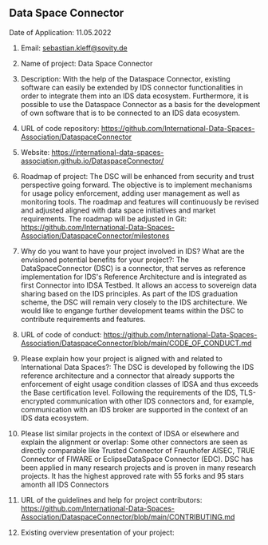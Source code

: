 ## Data Space Connector

Date of Application: 11.05.2022


1. Email: sebastian.kleff@sovity.de

2. Name of project: Data Space Connector

3. Description: With the help of the Dataspace Connector, existing software can easily be extended by IDS connector functionalities in order to integrate them into an IDS data ecosystem. Furthermore, it is possible to use the Dataspace Connector as a basis for the development of own software that is to be connected to an IDS data ecosystem.

4. URL of code repository: https://github.com/International-Data-Spaces-Association/DataspaceConnector

5. Website: https://international-data-spaces-association.github.io/DataspaceConnector/

6. Roadmap of project: The DSC will be enhanced from security and trust perspective going forward. The objective is to implement mechanisms for usage policy enforcement, adding user management as well as monitoring tools. The roadmap and features will continuously be revised and adjusted aligned with data space initiatives and market requirements.
The roadmap will be adjusted in Git: https://github.com/International-Data-Spaces-Association/DataspaceConnector/milestones

7. Why do you want to have your project involved in IDS? What are the envisioned potential benefits for your project?: The DataSpaceConnector (DSC) is a connector, that serves as reference implementation for IDS's Reference Architecture and is integrated as first Connector into IDSA Testbed. It allows an access to sovereign data sharing based on the IDS principles.
As part of the IDS graduation scheme, the DSC will remain very closely to the IDS architecture. We would like to engange further development teams within the DSC to contribute requirements and features.

8. URL of code of conduct: https://github.com/International-Data-Spaces-Association/DataspaceConnector/blob/main/CODE_OF_CONDUCT.md

9. Please explain how your project is aligned with and related to International Data Spaces?: The DSC is developed by following the IDS reference architecture and a connector that already supports the enforcement of eight usage condition classes of IDSA and thus exceeds the Base certification level. Following the requirements of the IDS, TLS-encrypted communication with other IDS connectors and, for example, communication with an IDS broker are supported in the context of an IDS data ecosystem.

10. Please list similar projects in the context of IDSA or elsewhere and explain the alignment or overlap: Some other connectors are seen as directly comparable like Trusted Connector of Fraunhofer AISEC, TRUE Connector of FIWARE or EclipseDataSpace Connector (EDC). DSC has been applied in many research projects and is proven in many research projects. It has the highest approved rate with 55 forks and 95 stars amonth all IDS Connectors

11. URL of the guidelines and help for project contributors: https://github.com/International-Data-Spaces-Association/DataspaceConnector/blob/main/CONTRIBUTING.md

12. Existing overview presentation of your project: 
